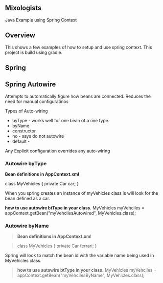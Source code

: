 ## Mixologists
Java Example using Spring Context


## Overview
This shows a few examples of how to setup and use spring context.  This project is build using gradle.

## Spring 

## Spring Autowire
Attempts to automatically figure how beans are connected.  Reduces the need for manual configuratinos

Types of Auto-wiring
* byType - works well for one bean of a one type.
* byName 
* constructor
* no  - says do not autowire 
* default - 

Any Explicit configuration overrides any auto-wiring


### Autowire byType 

**Bean definitions in AppContext.xml**
<bean id="car" class="foo.Car" />

<bean id="myVehiclesAutowired" class="foo.MyVehicles" autowire="byType" />

class MyVehicles {
  private Car car;
}

When you spring creates an instance of myVehicles class is will look for the bean defined as a car.

**how to use autowire btType in your class.**
MyVehicles myVehciles = appContext.getBean("myVehcilesAutowired", MyVehicles.class);


### Autowire byName

>**Bean definitions in AppContext.xml**
><bean id="ferrari" class="foo.Car" />

><bean id="myVehiclesByName" class="foo.MyVehicles" autowire="byName" />

>class MyVehicles {
>  private Car ferrari;
>}

Spring will look to match the bean id with the variable name being used in MyVehicles class.

>**how to use autowire btType in your class.**
>MyVehicles myVehciles = appContext.getBean("myVehcilesByName", MyVehicles.class);

 